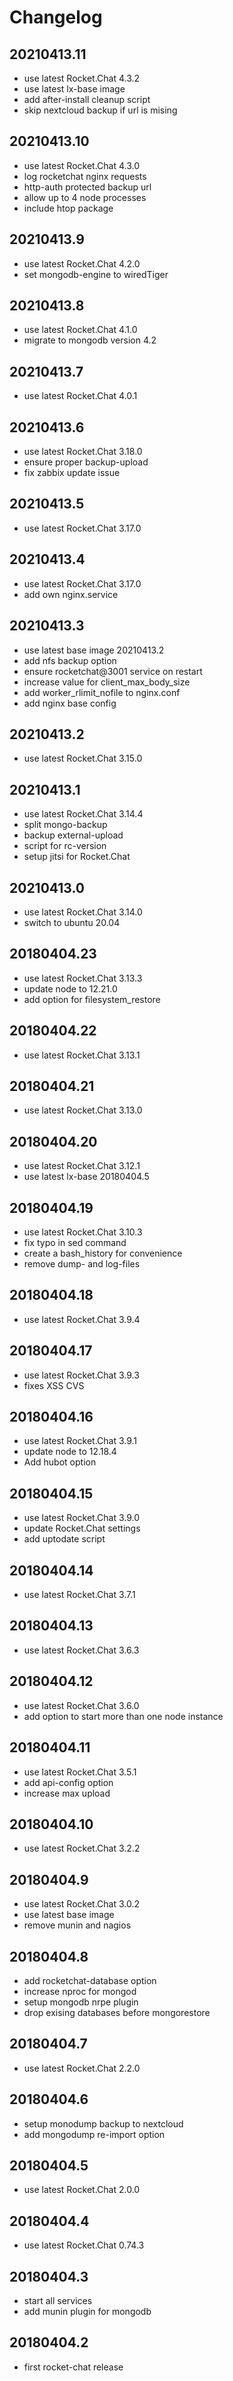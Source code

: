 # Changelog

## 20210413.11

* use latest Rocket.Chat 4.3.2
* use latest lx-base image
* add after-install cleanup script
* skip nextcloud backup if url is mising

## 20210413.10

* use latest Rocket.Chat 4.3.0
* log rocketchat nginx requests
* http-auth protected backup url
* allow up to 4 node processes
* include htop package

## 20210413.9

* use latest Rocket.Chat 4.2.0
* set mongodb-engine to wiredTiger

## 20210413.8

* use latest Rocket.Chat 4.1.0
* migrate to mongodb version 4.2

## 20210413.7

* use latest Rocket.Chat 4.0.1

## 20210413.6

* use latest Rocket.Chat 3.18.0
* ensure proper backup-upload
* fix zabbix update issue

## 20210413.5

* use latest Rocket.Chat 3.17.0

## 20210413.4

* use latest Rocket.Chat 3.17.0
* add own nginx.service

## 20210413.3

* use latest base image 20210413.2
* add nfs backup option
* ensure rocketchat@3001 service on restart
* increase value for client_max_body_size
* add worker_rlimit_nofile to nginx.conf
* add nginx base config

## 20210413.2

* use latest Rocket.Chat 3.15.0

## 20210413.1

* use latest Rocket.Chat 3.14.4
* split mongo-backup
* backup external-upload 
* script for rc-version
* setup jitsi for Rocket.Chat

## 20210413.0

* use latest Rocket.Chat 3.14.0
* switch to ubuntu 20.04

## 20180404.23

* use latest Rocket.Chat 3.13.3
* update node to 12.21.0
* add option for filesystem_restore

## 20180404.22

* use latest Rocket.Chat 3.13.1

## 20180404.21

* use latest Rocket.Chat 3.13.0

## 20180404.20

* use latest Rocket.Chat 3.12.1
* use latest lx-base 20180404.5

## 20180404.19

* use latest Rocket.Chat 3.10.3
* fix typo in sed command
* create a bash_history for convenience
* remove dump- and log-files

## 20180404.18

* use latest Rocket.Chat 3.9.4

## 20180404.17

* use latest Rocket.Chat 3.9.3
* fixes XSS CVS

## 20180404.16

* use latest Rocket.Chat 3.9.1
* update node to 12.18.4
* Add hubot option

## 20180404.15

* use latest Rocket.Chat 3.9.0
* update Rocket.Chat settings
* add uptodate script

## 20180404.14

* use latest Rocket.Chat 3.7.1

## 20180404.13

* use latest Rocket.Chat 3.6.3

## 20180404.12

* use latest Rocket.Chat 3.6.0
* add option to start more than one node instance

## 20180404.11

* use latest Rocket.Chat 3.5.1
* add api-config option
* increase max upload

## 20180404.10

* use latest Rocket.Chat 3.2.2

## 20180404.9

* use latest Rocket.Chat 3.0.2
* use latest base image
* remove munin and nagios

## 20180404.8

* add rocketchat-database option
* increase nproc for mongod
* setup mongodb nrpe plugin
* drop exising databases before mongorestore

## 20180404.7

* use latest Rocket.Chat 2.2.0

## 20180404.6

* setup monodump backup to nextcloud
* add mongodump re-import option

## 20180404.5

* use latest Rocket.Chat 2.0.0

## 20180404.4

* use latest Rocket.Chat 0.74.3

## 20180404.3

* start all services
* add munin plugin for mongodb

## 20180404.2

* first rocket-chat release
